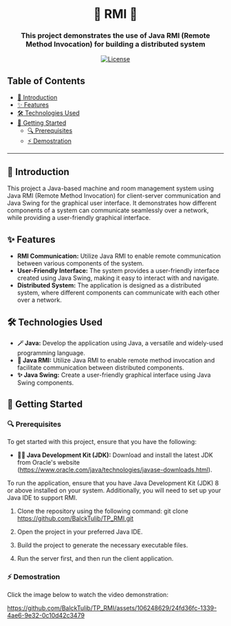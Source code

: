<h1 align="center">🌟 RMI  🌟</h1>

<h3 align="center">This project demonstrates the use of Java RMI (Remote Method Invocation) for building a distributed system</h3>

<p align="center">
  <a href="LICENSE">
    <img src="https://img.shields.io/badge/license-MIT-ff69b4.svg" alt="License">
  </a>
</p>

<h2>Table of Contents</h2>

- [🚀 Introduction](#-introduction)
- [✨ Features](#-features)
- [🛠️ Technologies Used](#%EF%B8%8F-technologies-used)
- [🚦 Getting Started](#-getting-started)
  - [🔍 Prerequisites](#-prerequisites)
  - [⚡ Demostration](#-installation)

---

<h2>🚀 Introduction</h2>

This project a Java-based machine and room management system using Java RMI (Remote Method Invocation) for client-server communication and Java Swing for the graphical user interface. It demonstrates how different components of a system can communicate seamlessly over a network, while providing a user-friendly graphical interface.


<h2>✨ Features</h2>

- **RMI Communication:** Utilize Java RMI to enable remote communication between various components of the system.
- **User-Friendly Interface:** The system provides a user-friendly interface created using Java Swing, making it easy to interact with and navigate.
- **Distributed System:** The application is designed as a distributed system, where different components can communicate with each other over a network.

<h2>🛠️ Technologies Used</h2>

- **🪄 Java:** Develop the application using Java, a versatile and widely-used programming language.
- **🌟 Java RMI:** Utilize Java RMI to enable remote method invocation and facilitate communication between distributed components.
- **✨ Java Swing:** Create a user-friendly graphical interface using Java Swing components.

<h2>🚦 Getting Started</h2>

<h3>🔍 Prerequisites</h3>

To get started with this project, ensure that you have the following:

- **🧙‍♂️ Java Development Kit (JDK):** Download and install the latest JDK from Oracle's website (https://www.oracle.com/java/technologies/javase-downloads.html).

To run the application, ensure that you have Java Development Kit (JDK) 8 or above installed on your system. Additionally, you will need to set up your Java IDE to support RMI.

1. Clone the repository using the following command: git clone https://github.com/BalckTulib/TP_RMI.git

2. Open the project in your preferred Java IDE.

3. Build the project to generate the necessary executable files.

4. Run the server first, and then run the client application.

<h3>⚡ Demostration</h3>

Click the image below to watch the video demonstration:



https://github.com/BalckTulib/TP_RMI/assets/106248629/24fd36fc-1339-4ae6-9e32-0c10d42c3479




